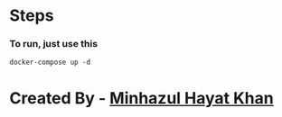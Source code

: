 # Steps
### To run, just use this
`docker-compose up -d`


#
# Created By - [Minhazul Hayat Khan](https://github.com/minhaz1217)
